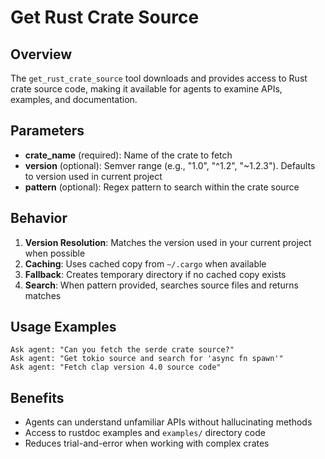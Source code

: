 # Get Rust Crate Source

## Overview

The `get_rust_crate_source` tool downloads and provides access to Rust crate source code, making it available for agents to examine APIs, examples, and documentation.

## Parameters

- **crate_name** (required): Name of the crate to fetch
- **version** (optional): Semver range (e.g., "1.0", "^1.2", "~1.2.3"). Defaults to version used in current project
- **pattern** (optional): Regex pattern to search within the crate source

## Behavior

1. **Version Resolution**: Matches the version used in your current project when possible
2. **Caching**: Uses cached copy from `~/.cargo` when available
3. **Fallback**: Creates temporary directory if no cached copy exists
4. **Search**: When pattern provided, searches source files and returns matches

## Usage Examples

```
Ask agent: "Can you fetch the serde crate source?"
Ask agent: "Get tokio source and search for 'async fn spawn'"
Ask agent: "Fetch clap version 4.0 source code"
```

## Benefits

- Agents can understand unfamiliar APIs without hallucinating methods
- Access to rustdoc examples and `examples/` directory code
- Reduces trial-and-error when working with complex crates
